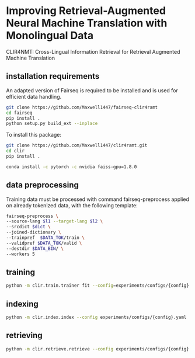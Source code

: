 # Improving Retrieval-Augmented Neural Machine Translation with Monolingual Data​

CLIR4NMT: Cross-Lingual Information Retrieval for Retrieval Augmented Machine Translation

## installation requirements

An adapted version of Fairseq is required to be installed and is used for efficient data handling.

```bash
git clone https://github.com/Maxwell1447/fairseq-clir4ramt
cd fairseq
pip install .
python setup.py build_ext --inplace
```

To install this package:
```bash
git clone https://github.com/Maxwell1447/clir4ramt.git
cd clir
pip install .
```

```bash
conda install -c pytorch -c nvidia faiss-gpu=1.8.0
```

## data preprocessing

Training data must be processed with command fairseq-preprocess applied on already tokenized data, with the following template:
```bash
fairseq-preprocess \
--source-lang $l1 --target-lang $l2 \
--srcdict $dict \
--joined-dictionary \
--trainpref  $DATA_TOK/train \
--validpref $DATA_TOK/valid \
--destdir $DATA_BIN/ \
--workers 5
```

## training

```bash
python -m clir.train.trainer fit --config=experiments/configs/{config}.yaml
```

## indexing

```bash
python -m clir.index.index --config experiments/configs/{config}.yaml
```

## retrieving

```bash
python -m clir.retrieve.retrieve --config experiments/configs/{config}.yaml
```

